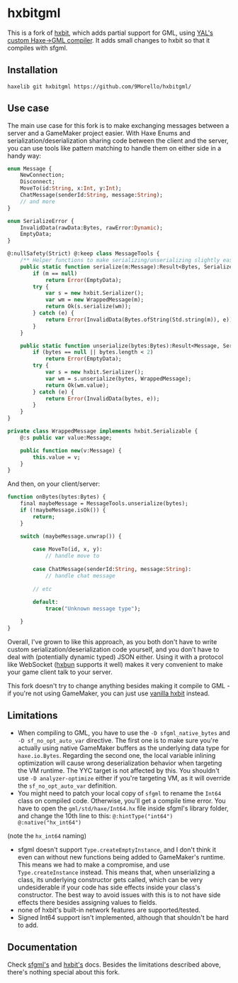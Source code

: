 # hxbitgml

This is a fork of [hxbit](https://github.com/HeapsIO/hxbit), which adds partial support for GML, using [YAL's custom Haxe->GML compiler](https://github.com/YAL-Haxe/sfgml/). It adds small changes to hxbit so that it compiles with sfgml.

## Installation

`haxelib git hxbitgml https://github.com/9Morello/hxbitgml/`

## Use case

The main use case for this fork is to make exchanging messages between a server and a GameMaker project easier. With Haxe Enums and serialization/deserialization sharing code between the client and the server, you can use tools like pattern matching to handle them on either side in a handy way:

```haxe
enum Message {
	NewConnection;
    Disconnect;
	MoveTo(id:String, x:Int, y:Int);
    ChatMessage(senderId:String, message:String);
    // and more
}

enum SerializeError {
	InvalidData(rawData:Bytes, rawError:Dynamic);
	EmptyData;
}

@:nullSafety(Strict) @:keep class MessageTools {
	/** Helper functions to make serializing/unserializing slightly easier**/
	public static function serialize(m:Message):Result<Bytes, SerializeError> {
		if (m == null)
			return Error(EmptyData);
		try {
			var s = new hxbit.Serializer();
			var wm = new WrappedMessage(m);
			return Ok(s.serialize(wm));
		} catch (e) {
			return Error(InvalidData(Bytes.ofString(Std.string(m)), e));
		}
	}

	public static function unserialize(bytes:Bytes):Result<Message, SerializeError> {
		if (bytes == null || bytes.length < 2)
			return Error(EmptyData);
		try {
			var s = new hxbit.Serializer();
			var wm = s.unserialize(bytes, WrappedMessage);
			return Ok(wm.value);
		} catch (e) {
			return Error(InvalidData(bytes, e));
		}
	}
}

private class WrappedMessage implements hxbit.Serializable {
	@:s public var value:Message;

	public function new(v:Message) {
		this.value = v;
	}
}
```

And then, on your client/server:

```haxe
function onBytes(bytes:Bytes) {
    final maybeMessage = MessageTools.unserialize(bytes);
    if (!maybeMessage.isOk()) {
        return;
    }

    switch (maybeMessage.unwrap()) {
        
        case MoveTo(id, x, y):
            // handle move to
        
        case ChatMessage(senderId:String, message:String):
            // handle chat message
        
        // etc
        
        default:
            trace("Unknown message type");

    }
}
```

Overall, I've grown to like this approach, as you both don't have to write custom serialization/deserialization code yourself, and you don't have to deal with (potentially dynamic typed) JSON either. Using it with a protocol like WebSocket ([hxbun](https://github.com/9Morello/hxbun) supports it well) makes it very convenient to make your game client talk to your server.

This fork doesn't try to change anything besides making it compile to GML - if you're not using GameMaker, you can just use [vanilla hxbit](https://github.com/HeapsIO/hxbit) instead.

## Limitations

* When compiling to GML, you have to use the `-D sfgml_native_bytes` and `-D sf_no_opt_auto_var` directive. The first one is to make sure you're actually using native GameMaker buffers as the underlying data type for `haxe.io.Bytes`. Regarding the second one, the local variable inlining optimization will cause wrong deserialization behavior when targeting the VM runtime. The YYC target is not affected by this. You shouldn't use `-D analyzer-optimize` either if you're targeting VM, as it will override the `sf_no_opt_auto_var` definition.
* You might need to patch your local copy of `sfgml` to rename the `Int64` class on compiled code. Otherwise, you'll get a compile time error. You have to open the `gml/std/haxe/Int64.hx` file inside sfgml's library folder, and change the 10th line to this:
`@:hintType("int64") @:native("hx_int64")`

(note the `hx_int64` naming)

* sfgml doesn't support `Type.createEmptyInstance`, and I don't think it even can without new functions being added to GameMaker's runtime. This means we had to make a compromise, and use `Type.createInstance` instead. This means that, when unserializing a class, its underlying constructor gets called, which can be very undesiderable if your code has side effects inside your class's constructor. The best way to avoid issues with this is to not have side effects there besides assigning values to fields.
* none of hxbit's built-in network features are supported/tested.
* Signed Int64 support isn't implemented, although that shouldn't be hard to add.

## Documentation

Check [sfgml's](https://github.com/YAL-Haxe/sfgml) and [hxbit's](https://github.com/HeapsIO/hxbit) docs. Besides the limitations described above, there's nothing special about this fork.